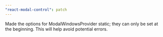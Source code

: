 ```yaml
---
"react-modal-control": patch
---
```


Made the options for ModalWindowsProvider static; they can only be set at the beginning. This will help avoid potential errors.
